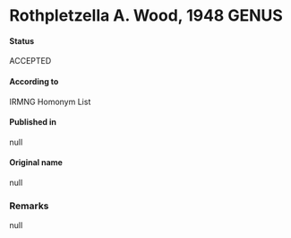 Rothpletzella A. Wood, 1948 GENUS
=======

#### Status
ACCEPTED

#### According to
IRMNG Homonym List

#### Published in
null

#### Original name
null

### Remarks
null